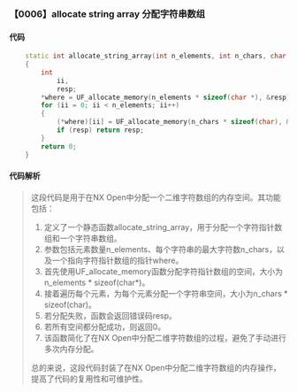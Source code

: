 ### 【0006】allocate string array 分配字符串数组

#### 代码

```cpp
    static int allocate_string_array(int n_elements, int n_chars, char ***where)  
    {  
        int  
            ii,  
            resp;  
        *where = UF_allocate_memory(n_elements * sizeof(char *), &resp);  
        for (ii = 0; ii < n_elements; ii++)  
        {  
            (*where)[ii] = UF_allocate_memory(n_chars * sizeof(char), &resp);  
            if (resp) return resp;  
        }  
        return 0;  
    }

```

#### 代码解析

> 这段代码是用于在NX Open中分配一个二维字符数组的内存空间。其功能包括：
>
> 1. 定义了一个静态函数allocate_string_array，用于分配一个字符指针数组和一个字符串数组。
> 2. 参数包括元素数量n_elements、每个字符串的最大字符数n_chars，以及一个指向字符指针数组的指针where。
> 3. 首先使用UF_allocate_memory函数分配字符指针数组的空间，大小为n_elements * sizeof(char*)。
> 4. 接着遍历每个元素，为每个元素分配一个字符串空间，大小为n_chars * sizeof(char)。
> 5. 若分配失败，函数会返回错误码resp。
> 6. 若所有空间都分配成功，则返回0。
> 7. 该函数简化了在NX Open中分配二维字符数组的过程，避免了手动进行多次内存分配。
>
> 总的来说，这段代码封装了在NX Open中分配二维字符数组的内存操作，提高了代码的复用性和可维护性。
>
